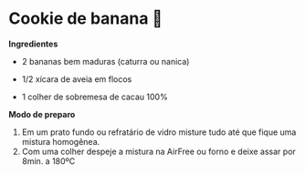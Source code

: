 # Cookie de banana :banana:

**Ingredientes**

- 2 bananas bem maduras (caturra ou nanica)

- 1/2 xícara de aveia em flocos

- 1 colher de sobremesa de cacau 100%

**Modo de preparo**

1. Em um prato fundo ou refratário de vidro misture tudo até que fique uma mistura homogênea.
2. Com uma colher despeje a mistura na AirFree ou forno e deixe assar por 8min. a 180ºC

